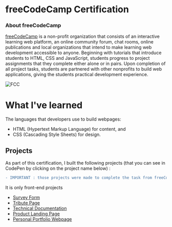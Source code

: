 # freeCodeCamp Certification

### About freeCodeCamp
[freeCodeCamp](https://www.freecodecamp.org/learn) is a non-profit organization that consists of an interactive learning web platform, an online community forum, chat rooms, online publications and local organizations that intend to make learning web development accessible to anyone. Beginning with tutorials that introduce students to HTML, CSS and JavaScript, students progress to project assignments that they complete either alone or in pairs. Upon completion of all project tasks, students are partnered with other nonprofits to build web applications, giving the students practical development experience.

![FCC](https://user-images.githubusercontent.com/89401289/171041891-20254909-05de-4851-910a-e4ccd096ade6.png)


# What I've learned
The languages that developers use to build webpages: 
- HTML (Hypertext Markup Language) for content, and 
- CSS (Cascading Style Sheets) for design.

## Projects
As part of this certification, I built the following projects (that you can see in CodePen by clicking on the project name below) :

```diff
- IMPORTANT : those projects were made to complete the task from freeCodeCamp as EXERCISES. They are fictional. (and far from perfect ;))
```

It is only front-end projects

- [Survey Form](https://codepen.io/Sandant/full/podrPya)
- [Tribute Page](https://codepen.io/Sandant/full/ZEaJebB)
- [Technical Documentation](https://codepen.io/Sandant/full/vYWJZye)
- [Product Landing Page](https://codepen.io/Sandant/full/BamdReY)
- [Personal Portfolio Webpage](https://codepen.io/Sandant/full/qBVXjeV)
